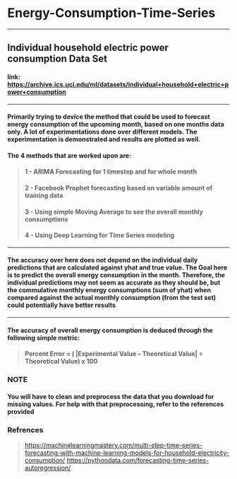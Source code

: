 # Energy-Consumption-Time-Series
***

## Individual household electric power consumption Data Set
#### link: https://archive.ics.uci.edu/ml/datasets/individual+household+electric+power+consumption

***

#### Primarily trying to device the method that could be used to forecast energy consumption of the upcoming month, based on one months data only. A lot of experimentations done over different models. The experimentation is demonstrated and results are plotted as well.

#### **The 4 methods that are worked upon are:**

> ####   1 - ARIMA Forecasting for 1 timestep and for whole month
> ####   2 - Facebook Prophet forecasting based on variable amount of training data
> ####   3 - Using simple Moving Average to see the overall monthly consumptions
> ####   4 - Using Deep Learning for Time Series modeling

***

#### The accuracy over here does not depend on the individual daily predictions that are calculated against yhat and true value. The Goal here is to predict the overall energy consumption in the month. Therefore, the individual predictions may not seem as accurate as they should be, but the commulative monthly energy consumptions (sum of yhat) when compared against the actual monthly consumption (from the test set) could potentially have better results

***


#### The accuracy of overall energy consumption is deduced through the following simple metric:

> #### **Percent Error = ( |Experimental Value – Theoretical Value| ÷ Theoretical Value) x 100**

### NOTE
#### You will have to clean and preprocess the data that you download for missing values. For help with that preprocessing, refer to the references provided

### Refrences
> https://machinelearningmastery.com/multi-step-time-series-forecasting-with-machine-learning-models-for-household-electricity-consumption/
> https://pythondata.com/forecasting-time-series-autoregression/
